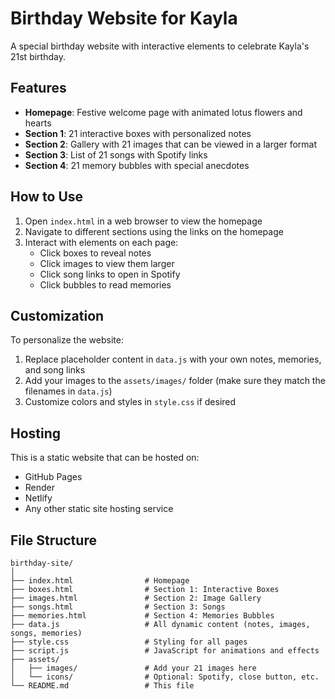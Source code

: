# Birthday Website for Kayla

A special birthday website with interactive elements to celebrate Kayla's 21st birthday.

## Features

- **Homepage**: Festive welcome page with animated lotus flowers and hearts
- **Section 1**: 21 interactive boxes with personalized notes
- **Section 2**: Gallery with 21 images that can be viewed in a larger format
- **Section 3**: List of 21 songs with Spotify links
- **Section 4**: 21 memory bubbles with special anecdotes

## How to Use

1. Open `index.html` in a web browser to view the homepage
2. Navigate to different sections using the links on the homepage
3. Interact with elements on each page:
   - Click boxes to reveal notes
   - Click images to view them larger
   - Click song links to open in Spotify
   - Click bubbles to read memories

## Customization

To personalize the website:

1. Replace placeholder content in `data.js` with your own notes, memories, and song links
2. Add your images to the `assets/images/` folder (make sure they match the filenames in `data.js`)
3. Customize colors and styles in `style.css` if desired

## Hosting

This is a static website that can be hosted on:
- GitHub Pages
- Render
- Netlify
- Any other static site hosting service

## File Structure

```
birthday-site/
│
├── index.html                # Homepage
├── boxes.html                # Section 1: Interactive Boxes
├── images.html               # Section 2: Image Gallery
├── songs.html                # Section 3: Songs
├── memories.html             # Section 4: Memories Bubbles
├── data.js                   # All dynamic content (notes, images, songs, memories)
├── style.css                 # Styling for all pages
├── script.js                 # JavaScript for animations and effects
├── assets/
│   ├── images/               # Add your 21 images here
│   └── icons/                # Optional: Spotify, close button, etc.
└── README.md                 # This file
```
